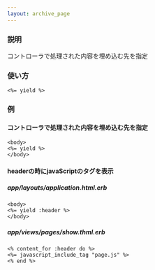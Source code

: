 ```yaml
---
layout: archive_page
---
```

### 説明
コントローラで処理された内容を埋め込む先を指定

### 使い方
    <%= yield %>

### 例
#### コントローラで処理された内容を埋め込む先を指定
    <body>
    <%= yield %>
    </body>

#### headerの時にjavaScriptのタグを表示
##### app/layouts/application.html.erb
    <body>
    <%= yield :header %>
    </body>

##### app/views/pages/show.thml.erb
    <% content_for :header do %>
    <%= javascript_include_tag "page.js" %>
    <% end %>